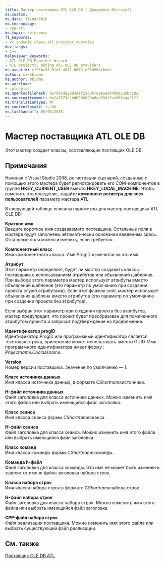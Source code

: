 ```yaml
---
title: Мастер поставщика ATL OLE DB | Документы Microsoft
ms.custom: ''
ms.date: 11/04/2016
ms.technology:
- cpp-atl
ms.topic: reference
f1_keywords:
- vc.codewiz.class.atl.provider.overview
dev_langs:
- C++
helpviewer_keywords:
- ATL OLE DB Provider Wizard
- ATL projects, adding ATL OLE DB providers
ms.assetid: cf91ba78-01d1-4d12-b673-e95d96bfbebe
author: mikeblome
ms.author: mblome
ms.workload:
- cplusplus
ms.openlocfilehash: 827b46de299341f23d0b799a5ed44b8923bbc182
ms.sourcegitcommit: be2a7679c2bd80968204dee03d13ca961eaa31ff
ms.translationtype: MT
ms.contentlocale: ru-RU
ms.lasthandoff: 05/03/2018
---
```

# <a name="atl-ole-db-provider-wizard"></a>Мастер поставщика ATL OLE DB
Этот мастер создает классы, составляющие поставщик OLE DB.  
  
## <a name="remarks"></a>Примечания  
 Начиная с Visual Studio 2008, регистрации сценарий, созданные с помощью этого мастера будет регистрировать его COM-компонентов в группе **HKEY_CURRENT_USER** вместо **HKEY_LOCAL_MACHINE**. Чтобы изменить это поведение, задайте **компонент регистра для всех пользователей** параметр мастера ATL.  
  
 В следующей таблице описаны параметры для мастер поставщика ATL OLE DB:  
  
 **Краткое имя**  
 Введите короткое имя создаваемого поставщика. Остальные поля в мастере будут заполнены автоматически основании введенных здесь. Остальные поля можно изменить, если требуется.  
  
 **Компонентный класс**  
 Имя компонентного класса. Имя ProgID изменится на это имя.  
  
 **Атрибут**  
 Этот параметр определяет, будет ли мастер создавать классы поставщика с использованием атрибутов или объявлений шаблонов. При выборе этого параметра мастер использует атрибуты вместо объявлений шаблонов (это параметр по умолчанию при создании проекта служб атрибутами). Если этот флажок снят, мастер использует объявления шаблона вместо атрибутов (это параметр по умолчанию при создании проекта без атрибутов).  
  
 Если выбран этот параметр при создании проекта без атрибутов, мастер предупредит, что проект будет преобразован для помеченного атрибутом проекта и запросит подтверждение на продолжение.  
  
 **Идентификатор progID**  
 Идентификатор ProgID или программный идентификатор является текстовая строка, приложение может использовать вместо GUID. Имя программного идентификатора имеет форму *: Projectname.Coclassname*.  
  
 **Version**  
 Номер версии поставщика. Значение по умолчанию — 1.  
  
 **Класс источника данных**  
 Имя класса источника данных, в формате C*Shortname*источника.  
  
 **H-файл источника данных**  
 Файл заголовка для класса источника данных. Можно изменить имя этого файла или выбрать имеющийся файл заголовка.  
  
 **Класс сеанса**  
 Имя класса сеанса формы C*Shortname*сеанса.  
  
 **H-файл сеанса**  
 Файл заголовка для класса сеанса. Можно изменить имя этого файла или выбрать имеющийся файл заголовка.  
  
 **Класс команд**  
 Имя класса команды формы C*Shortname*команды.  
  
 **Команда h-файл**  
 Файл заголовка для класса команды. Это имя не может быть изменен и зависит от имени файла заголовка набора строк.  
  
 **Класса набора строк**  
 Имя класса набора строк в формате C*Shortname*набора строк.  
  
 **H-файл набора строк**  
 Файл заголовка для класса набора строк. Можно изменить имя этого файла или выбрать имеющийся файл заголовка.  
  
 **CPP-файл набора строк**  
 Файл реализации поставщика. Можно изменить имя этого файла или выбрать существующий файл реализации.  
  
## <a name="see-also"></a>См. также  
 [Поставщик OLE DB ATL](../../atl/reference/adding-an-atl-ole-db-provider.md)

